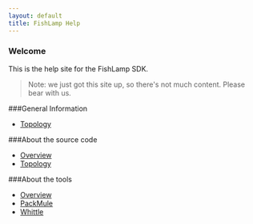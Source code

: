 ```yaml
---
layout: default
title: FishLamp Help
---
```


### Welcome 

This is the help site for the FishLamp SDK. 

> Note: we just got this site up, so there's not much content. Please bear with us.

###General Information 

- [Topology](/organization.html)

###About the source code

- [Overview](/pages/classes/overview.html)
- [Topology](/pages/classes/topology.html)

###About the tools

- [Overview](/tools.html)
- [PackMule](/packmule.html)
- [Whittle](/whittle.html)




